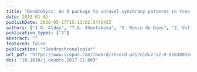 ```yaml
---
title: "DendroSync: An R package to unravel synchrony patterns in tree-ring networks"
date: 2018-01-01
publishDate: 2020-05-17T15:13:02.547643Z
authors: ["J.G. Alday", "T.A. Shestakova", "V. Resco de Dios", "J. Voltas"]
publication_types: ["2"]
abstract: ""
featured: false
publication: "*Dendrochronologia*"
url_pdf: "https://www.scopus.com/inward/record.uri?eid=2-s2.0-85038853412&doi=10.1016%2fj.dendro.2017.12.003&partnerID=40&md5=d2e31250a1a6dfe230d1c493c1895069"
doi: "10.1016/j.dendro.2017.12.003"
---
```


